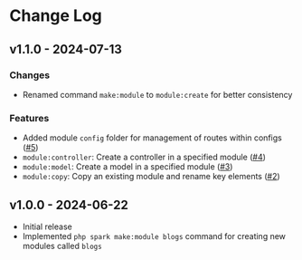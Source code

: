 # Change Log

## v1.1.0 - 2024-07-13

### Changes
- Renamed command `make:module` to `module:create` for better consistency

### Features
- Added module `config` folder for management of routes within configs ([#5](/issues/5))
- `module:controller`: Create a controller in a specified module ([#4](/issues/4))
- `module:model`: Create a model in a specified module ([#3](/issues/3))
- `module:copy`: Copy an existing module and rename key elements ([#2](/issues/2))

## v1.0.0 - 2024-06-22

- Initial release
- Implemented `php spark make:module blogs` command for creating new modules called `blogs`
